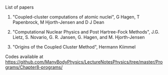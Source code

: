 List of papers

1) "Coupled-cluster computations of atomic nuclei", G Hagen, T Papenbrock, M Hjorth-Jensen and D J Dean

2) "Computational Nuclear Physics and Post Hartree-Fock Methods", J.G. Lietz, S. Novario,
G. R. Jansen, G. Hagen, and M. Hjorth-Jensen

3) "Origins of the Coupled Cluster Method", Hermann Kiimmel

Codes available at https://github.com/ManyBodyPhysics/LectureNotesPhysics/tree/master/Programs/Chapter8-programs/

